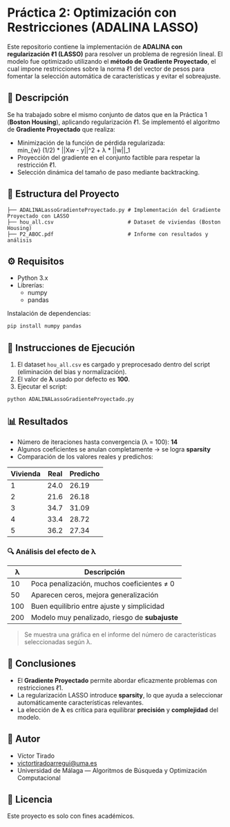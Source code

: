 # Práctica 2: Optimización con Restricciones (ADALINA LASSO)

Este repositorio contiene la implementación de **ADALINA con regularización ℓ1 (LASSO)** para resolver un problema de regresión lineal. El modelo fue optimizado utilizando el **método de Gradiente Proyectado**, el cual impone restricciones sobre la norma ℓ1 del vector de pesos para fomentar la selección automática de características y evitar el sobreajuste.

## 📌 Descripción

Se ha trabajado sobre el mismo conjunto de datos que en la Práctica 1 (**Boston Housing**), aplicando regularización ℓ1. Se implementó el algoritmo de **Gradiente Proyectado** que realiza:

- Minimización de la función de pérdida regularizada:  
  min_{w} (1/2) * ||Xw - y||^2 + λ * ||w||_1
- Proyección del gradiente en el conjunto factible para respetar la restricción ℓ1.
- Selección dinámica del tamaño de paso mediante backtracking.

## 📁 Estructura del Proyecto

```
├── ADALINALassoGradienteProyectado.py # Implementación del Gradiente Proyectado con LASSO
├── hou_all.csv                        # Dataset de viviendas (Boston Housing)
├── P2_ABOC.pdf                        # Informe con resultados y análisis
```

## ⚙️ Requisitos

- Python 3.x
- Librerías:
  - numpy
  - pandas

Instalación de dependencias:
```bash
pip install numpy pandas
```

## 🧪 Instrucciones de Ejecución

1. El dataset `hou_all.csv` es cargado y preprocesado dentro del script (eliminación del bias y normalización).
2. El valor de **λ** usado por defecto es **100**.
3. Ejecutar el script:
```bash
python ADALINALassoGradienteProyectado.py
```

## 📊 Resultados

- Número de iteraciones hasta convergencia (λ = 100): **14**
- Algunos coeficientes se anulan completamente → se logra **sparsity**
- Comparación de los valores reales y predichos:

| Vivienda | Real | Predicho |
|----------|------|----------|
| 1        | 24.0 | 26.19    |
| 2        | 21.6 | 26.18    |
| 3        | 34.7 | 31.09    |
| 4        | 33.4 | 28.72    |
| 5        | 36.2 | 27.34    |

### 🔍 Análisis del efecto de λ

| λ       | Descripción                                         |
|---------|-----------------------------------------------------|
| 10      | Poca penalización, muchos coeficientes ≠ 0          |
| 50      | Aparecen ceros, mejora generalización               |
| 100     | Buen equilibrio entre ajuste y simplicidad          |
| 200     | Modelo muy penalizado, riesgo de **subajuste**      |

> Se muestra una gráfica en el informe del número de características seleccionadas según λ.

## 🧠 Conclusiones

- El **Gradiente Proyectado** permite abordar eficazmente problemas con restricciones ℓ1.
- La regularización LASSO introduce **sparsity**, lo que ayuda a seleccionar automáticamente características relevantes.
- La elección de **λ** es crítica para equilibrar **precisión** y **complejidad** del modelo.

## 👤 Autor

- Víctor Tirado  
- victortiradoarregui@uma.es  
- Universidad de Málaga — Algoritmos de Búsqueda y Optimización Computacional

## 📄 Licencia

Este proyecto es solo con fines académicos.
